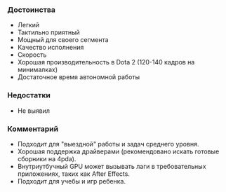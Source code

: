 ### **Достоинства**

- Легкий
- Тактильно приятный
- Мощный для своего сегмента
- Качество исполнения
- Скорость
- Хорошая производительность в Dota 2 (120-140 кадров на минималках)
- Достаточное время автономной работы

### **Недостатки**

- Не выявил

### **Комментарий**

- Подходит для "выездной" работы и задач среднего уровня.
- Хорошая поддержка драйверами (рекомендовано искать готовые сборники на 4pda).
-  Внутриутбучный GPU может вызывать лаги в требовательных приложениях, таких как After Effects.
- Подходит для учебы и игр ребенка.